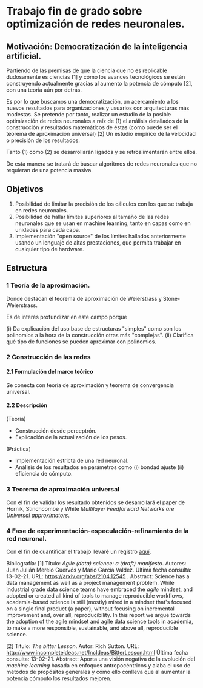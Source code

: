 # Trabajo fin de grado sobre optimización de redes neuronales.


## Motivación: Democratización de la inteligencia artificial.

Partiendo de las premisas de que la ciencia que no es replicable dudosamente es ciencias [1] y 
cómo los avances tecnológicos se están construyendo actualmente gracias al aumento la potencia de cómputo [2], 
con una teoría aún por detrás. 

Es por lo que buscamos una democratización, un acercamiento a los nuevos resultados para organizaciones y usuarios 
con arquitecturas más modestas. 
Se pretende por tanto, realizar un estudio de la posible optimización de redes neuronales a raíz de (1) el análisis detallados de la construcción y resultados matemáticos de éstas (como puede ser el teorema de aproximación universal) (2) Un estudio empírico de la velocidad o precisión de los resultados.  

Tanto (1) como (2) se desarrollarán ligados y se retroalimentarán entre ellos.

De esta manera se tratará de buscar algoritmos de redes neuronales que no requieran de una potencia masiva.

## Objetivos

1. Posibilidad de limitar la precisión de los cálculos con los que se trabaja en redes neuronales.  
2. Posibilidad de hallar límites superiores al tamaño de las redes neuronales que se usan en machine learning, tanto en capas como en unidades para cada capa.  
3. Implementación "open source" de los límites hallados anteriormente usando un lenguaje de altas prestaciones, que permita trabajar en cualquier tipo de hardware.  

## Estructura

###  1 Teoría de la aproximación.  

Donde destacan el teorema de aproximación de Weierstrass y Stone-Weierstrass. 

Es de interés profundizar en este campo porque   

(i) Da explicación del uso base de estructuras "simples" como son los polinomios a la hora de la construcción otras más "complejas". 
(ii) Clarifica qué tipo de funciones se pueden aproximar con polinomios. 


### 2 Construcción de las redes     
#### 2.1 Formulación del marco teórico  

 Se conecta con teoría de aproximación y teorema de convergencia universal.  
#### 2.2 Descripción   
(Teoría)
- Construcción desde perceptrón. 
- Explicación de la actualización de los pesos. 

(Práctica) 
- Implementación estricta de una red neuronal. 
- Análisis de los resultados en parámetros como (i) bondad ajuste (ii) eficiencia de cómputo. 

### 3 Teorema de aproximación universal  

Con el fin de validar los resultado obtenidos se desarrollará  el paper de Hornik, Stinchcombe y  White *Multilayer Feedforward Networks are Universal approximators*. 

### 4 Fase de experimentación-especulación-refinamiento de la red neuronal. 



Con el fin de cuantificar el trabajo llevaré un registro  [aquí](https://docs.google.com/spreadsheets/d/1TCcKQIKjKW9sMSU2f6obN9gHgv3c8UEdjmONkBlv42M/edit?usp=sharing).


Bibliografía: 
[1] Título: *Agile (data) science: a (draft) manifesto*. Autores: Juan Julián Merelo Guervós y  Mario García Valdez. 
Última fecha consulta: 13-02-21. URL: https://arxiv.org/abs/2104.12545 . Abstract: Science has a data management as well as a project management problem. While industrial grade data science teams have embraced the *agile* mindset, and adopted or created all kind of tools to manage reproducible workflows, academia-based science is still (mostly) mired in a mindset that's focused on a single final product (a paper), without focusing on incremental improvement and, over all, reproducibility. In this report we argue towards the adoption of the agile mindset and agile data science tools in academia, to make a more responsible, sustainable, and above all, reproducible science.

[2] Título: *The bitter Lesson*. Autor: Rich Sutton. URL:  http://www.incompleteideas.net/IncIdeas/BitterLesson.html 
Última fecha consulta: 13-02-21. Abstract: Aporta una visión negativa de la evolución del *machine learning* basada en enfoques antropocéntricos
y alaba el uso de métodos de propósitos generales  y cómo ello conlleva que al aumentar la potencia cómputo los resultados mejoren. 